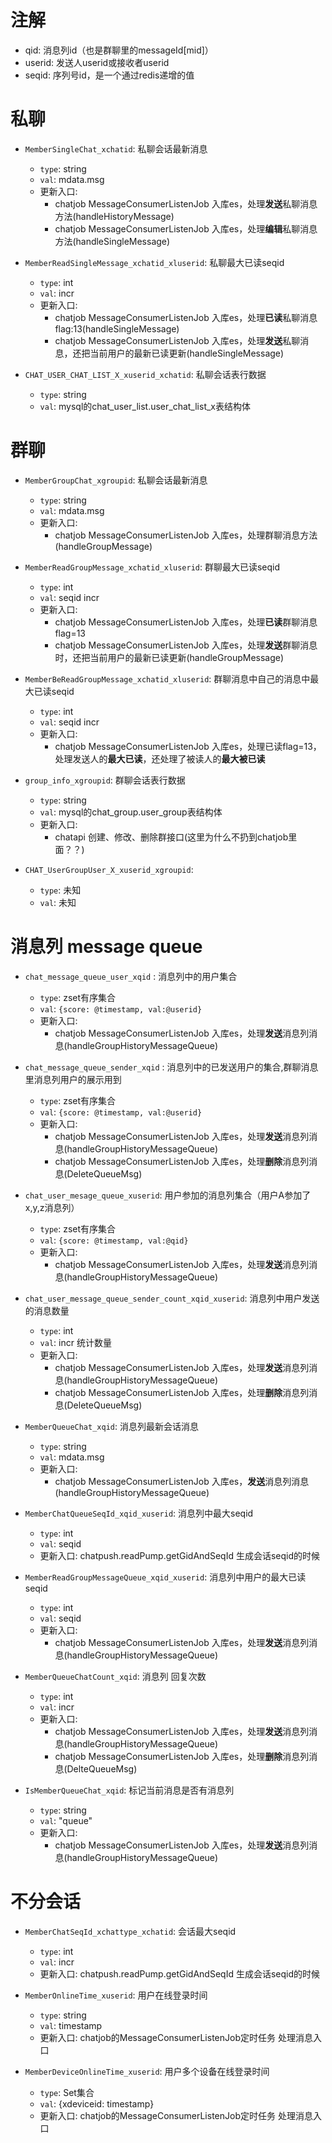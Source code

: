 # 注解
- qid: 消息列id（也是群聊里的messageId[mid]）
- userid: 发送人userid或接收者userid
- seqid: 序列号id，是一个通过redis递增的值



# 私聊

- `MemberSingleChat_xchatid`: 私聊会话最新消息
  - `type`: string
  - `val`: mdata.msg
  - 更新入口:
    - chatjob MessageConsumerListenJob 入库es，处理**发送**私聊消息方法(handleHistoryMessage)
    - chatjob MessageConsumerListenJob 入库es，处理**编辑**私聊消息方法(handleSingleMessage)

- `MemberReadSingleMessage_xchatid_xluserid`: 私聊最大已读seqid
  - `type`: int
  - `val`: incr
  - 更新入口:
    - chatjob MessageConsumerListenJob 入库es，处理**已读**私聊消息flag:13(handleSingleMessage)
    - chatjob MessageConsumerListenJob 入库es，处理**发送**私聊消息，还把当前用户的最新已读更新(handleSingleMessage)

- `CHAT_USER_CHAT_LIST_X_xuserid_xchatid`: 私聊会话表行数据
  - `type`: string
  - `val`: mysql的chat_user_list.user_chat_list_x表结构体


# 群聊

- `MemberGroupChat_xgroupid`: 私聊会话最新消息
  - `type`: string
  - `val`: mdata.msg
  - 更新入口: 
    - chatjob MessageConsumerListenJob 入库es，处理群聊消息方法(handleGroupMessage)


- `MemberReadGroupMessage_xchatid_xluserid`: 群聊最大已读seqid
  - `type`: int
  - `val`: seqid incr
  - 更新入口:
    - chatjob MessageConsumerListenJob 入库es，处理**已读**群聊消息flag=13
    - chatjob MessageConsumerListenJob 入库es，处理**发送**群聊消息时，还把当前用户的最新已读更新(handleGroupMessage)


- `MemberBeReadGroupMessage_xchatid_xluserid`: 群聊消息中自己的消息中最大已读seqid
  - `type`: int
  - `val`: seqid incr
  - 更新入口:
    - chatjob MessageConsumerListenJob 入库es，处理已读flag=13，处理发送人的**最大已读**，还处理了被读人的**最大被已读**


- `group_info_xgroupid`: 群聊会话表行数据
  - `type`: string
  - `val`: mysql的chat_group.user_group表结构体
  - 更新入口:
    - chatapi 创建、修改、删除群接口(这里为什么不扔到chatjob里面？？)
  


- `CHAT_UserGroupUser_X_xuserid_xgroupid`: 
  - `type`: 未知
  - `val`: 未知

# 消息列 message queue

- `chat_message_queue_user_xqid` : 消息列中的用户集合
  - `type`: zset有序集合
  - `val`: `{score: @timestamp, val:@userid}`
  - 更新入口:
    - chatjob MessageConsumerListenJob 入库es，处理**发送**消息列消息(handleGroupHistoryMessageQueue)


- `chat_message_queue_sender_xqid` : 消息列中的已发送用户的集合,群聊消息里消息列用户的展示用到
  - `type`: zset有序集合
  - `val`: `{score: @timestamp, val:@userid}`
  - 更新入口:
    - chatjob MessageConsumerListenJob 入库es，处理**发送**消息列消息(handleGroupHistoryMessageQueue)
    - chatjob MessageConsumerListenJob 入库es，处理**删除**消息列消息(DeleteQueueMsg)


- `chat_user_mesage_queue_xuserid`: 用户参加的消息列集合（用户A参加了 x,y,z消息列）
  - `type`: zset有序集合
  - `val`: `{score: @timestamp, val:@qid}`
  - 更新入口:
    - chatjob MessageConsumerListenJob 入库es，处理**发送**消息列消息(handleGroupHistoryMessageQueue)


- `chat_user_message_queue_sender_count_xqid_xuserid`: 消息列中用户发送的消息数量
  - `type`: int
  - `val`: incr 统计数量
  - 更新入口:
    - chatjob MessageConsumerListenJob 入库es，处理**发送**消息列消息(handleGroupHistoryMessageQueue)
    - chatjob MessageConsumerListenJob 入库es，处理**删除**消息列消息(DeleteQueueMsg)


- `MemberQueueChat_xqid`: 消息列最新会话消息
  - `type`: string
  - `val`: mdata.msg
  - 更新入口:
    - chatjob MessageConsumerListenJob 入库es，**发送**消息列消息(handleGroupHistoryMessageQueue)


- `MemberChatQueueSeqId_xqid_xuserid`: 消息列中最大seqid
  - `type`: int
  - `val`: seqid
  - 更新入口: chatpush.readPump.getGidAndSeqId 生成会话seqid的时候

- `MemberReadGroupMessageQueue_xqid_xuserid`: 消息列中用户的最大已读seqid
  - `type`: int
  - `val`: seqid
  - 更新入口:
    - chatjob MessageConsumerListenJob 入库es，处理**发送**消息列消息(handleGroupHistoryMessageQueue)


- `MemberQueueChatCount_xqid`: 消息列 回复次数
  - `type`: int
  - `val`: incr
  - 更新入口:
    - chatjob MessageConsumerListenJob 入库es，处理**发送**消息列消息(handleGroupHistoryMessageQueue)
    - chatjob MessageConsumerListenJob 入库es，处理**删除**消息列消息(DelteQueueMsg)


- `IsMemberQueueChat_xqid`: 标记当前消息是否有消息列
  - `type`: string
  - `val`: "queue"
  - 更新入口:
    - chatjob MessageConsumerListenJob 入库es，处理**发送**消息列消息(handleGroupHistoryMessageQueue)


# 不分会话

- `MemberChatSeqId_xchattype_xchatid`: 会话最大seqid
  - `type`: int
  - `val`: incr
  - 更新入口: chatpush.readPump.getGidAndSeqId 生成会话seqid的时候


- `MemberOnlineTime_xuserid`: 用户在线登录时间
  - `type`: string
  - `val`: timestamp
  - 更新入口: chatjob的MessageConsumerListenJob定时任务 处理消息入口

- `MemberDeviceOnlineTime_xuserid`: 用户多个设备在线登录时间
  - `type`: Set集合
  - `val`: {xdeviceid: timestamp}
  - 更新入口: chatjob的MessageConsumerListenJob定时任务 处理消息入口

